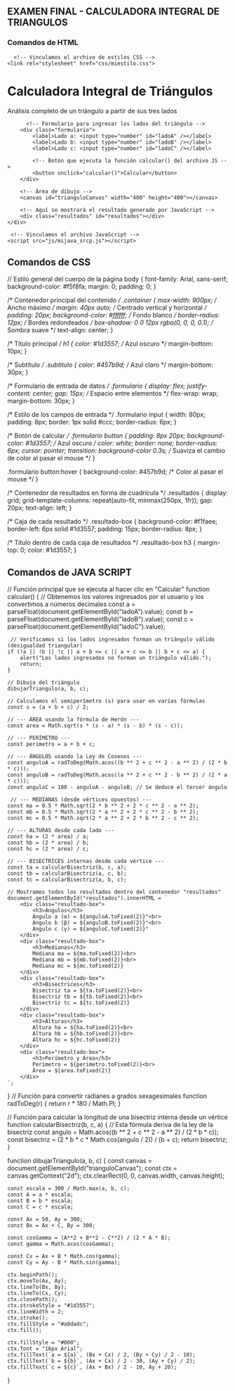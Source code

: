 ## EXAMEN FINAL - CALCULADORA INTEGRAL DE TRIANGULOS

### Comandos de HTML
<html lang="es">
<head>
    <meta charset="UTF-8">
    <meta name="viewport" content="width=device-width, initial-scale=1.0">
    <title>Calculadora Integral de Triángulos</title>

      <!-- Vinculamos el archivo de estilos CSS -->
    <link rel="stylesheet" href="css/miestilo.css">
</head>
<body>
    <div class="container">
        <h1>Calculadora Integral de Triángulos</h1>
        <p class="subtitulo">Análisis completo de un triángulo a partir de sus tres lados</p>

          <!-- Formulario para ingresar los lados del triángulo -->
        <div class="formulario">
            <label>Lado a: <input type="number" id="ladoA" /></label>
            <label>Lado b: <input type="number" id="ladoB" /></label>
            <label>Lado c: <input type="number" id="ladoC" /></label>

            <!-- Botón que ejecuta la función calcular() del archivo JS -->
            <button onclick="calcular()">Calcular</button>
        </div>

        <!-- Área de dibujo -->
        <canvas id="trianguloCanvas" width="400" height="400"></canvas>

        <!-- Aquí se mostrará el resultado generado por JavaScript -->
        <div class="resultados" id="resultados"></div>
    </div>

     <!-- Vinculamos el archivo JavaScript -->
    <script src="js/mijava_srcp.js"></script>
</body>
</html>

## Comandos de CSS
// Estilo general del cuerpo de la página
body {
    font-family: Arial, sans-serif;
    background-color: #f5f8fa;
    margin: 0;
    padding: 0;
}

/* Contenedor principal del contenido */
.container {
    max-width: 900px;  /* Ancho máximo */
    margin: 40px auto;  /* Centrado vertical y horizontal */
    padding: 20px;
    background-color: #ffffff; /* Fondo blanco */
    border-radius: 12px; /* Bordes redondeados */
    box-shadow: 0 0 12px rgba(0, 0, 0, 0.1); /* Sombra suave */
    text-align: center;
}

/* Título principal */
h1 {
    color: #1d3557; /* Azul oscuro */
    margin-bottom: 10px;
}

/* Subtítulo */
.subtitulo {
    color: #457b9d;  /* Azul claro */
    margin-bottom: 30px;
}

/* Formulario de entrada de datos */
.formulario {
    display: flex;
    justify-content: center;
    gap: 15px; /* Espacio entre elementos */
    flex-wrap: wrap;
    margin-bottom: 30px;
}

/* Estilo de los campos de entrada */
.formulario input {
    width: 80px;
    padding: 8px;
    border: 1px solid #ccc;
    border-radius: 6px;
}

/* Botón de calcular */
.formulario button {
    padding: 8px 20px;
    background-color: #1d3557; /* Azul oscuro */
    color: white;
    border: none;
    border-radius: 6px;
    cursor: pointer;
    transition: background-color 0.3s; /* Suaviza el cambio de color al pasar el mouse */
}

.formulario button:hover {
    background-color: #457b9d; /* Color al pasar el mouse */
}

/* Contenedor de resultados en forma de cuadrícula */
.resultados {
    display: grid;
    grid-template-columns: repeat(auto-fit, minmax(250px, 1fr));
    gap: 20px;
    text-align: left;
}

/* Caja de cada resultado */
.resultado-box {
    background-color: #f1faee;
    border-left: 6px solid #1d3557;
    padding: 15px;
    border-radius: 8px;
}

/* Título dentro de cada caja de resultados */
.resultado-box h3 {
    margin-top: 0;
    color: #1d3557;
}

## Comandos de JAVA SCRIPT
// Función principal que se ejecuta al hacer clic en "Calcular"
function calcular() {
    // Obtenemos los valores ingresados por el usuario y los convertimos a números decimales
    const a = parseFloat(document.getElementById("ladoA").value);
    const b = parseFloat(document.getElementById("ladoB").value);
    const c = parseFloat(document.getElementById("ladoC").value);

     // Verificamos si los lados ingresados forman un triángulo válido (desigualdad triangular)
    if (!a || !b || !c || a + b <= c || a + c <= b || b + c <= a) {
        alert("Los lados ingresados no forman un triángulo válido.");
        return;
    }

    // Dibujo del triángulo
    dibujarTriangulo(a, b, c);

    // Calculamos el semiperímetro (s) para usar en varias fórmulas
    const s = (a + b + c) / 2;

    // --- ÁREA usando la fórmula de Herón ---
    const area = Math.sqrt(s * (s - a) * (s - b) * (s - c));

    // --- PERÍMETRO ---
    const perimetro = a + b + c;

    // --- ÁNGULOS usando la Ley de Cosenos ---
    const anguloA = radToDeg(Math.acos((b ** 2 + c ** 2 - a ** 2) / (2 * b * c)));
    const anguloB = radToDeg(Math.acos((a ** 2 + c ** 2 - b ** 2) / (2 * a * c)));
    const anguloC = 180 - anguloA - anguloB; // Se deduce el tercer ángulo

     // --- MEDIANAS (desde vértices opuestos) ---
    const ma = 0.5 * Math.sqrt(2 * b ** 2 + 2 * c ** 2 - a ** 2);
    const mb = 0.5 * Math.sqrt(2 * a ** 2 + 2 * c ** 2 - b ** 2);
    const mc = 0.5 * Math.sqrt(2 * a ** 2 + 2 * b ** 2 - c ** 2);

    // --- ALTURAS desde cada lado ---
    const ha = (2 * area) / a;
    const hb = (2 * area) / b;
    const hc = (2 * area) / c;

    // --- BISECTRICES internas desde cada vértice ---
    const ta = calcularBisectriz(b, c, a);
    const tb = calcularBisectriz(a, c, b);
    const tc = calcularBisectriz(a, b, c);

    // Mostramos todos los resultados dentro del contenedor "resultados"
    document.getElementById("resultados").innerHTML = `
        <div class="resultado-box">
            <h3>Ángulos</h3>
            Ángulo a (α) = ${anguloA.toFixed(2)}°<br>
            Ángulo b (β) = ${anguloB.toFixed(2)}°<br>
            Ángulo c (γ) = ${anguloC.toFixed(2)}°
        </div>
        <div class="resultado-box">
            <h3>Medianas</h3>
            Mediana ma = ${ma.toFixed(2)}<br>
            Mediana mb = ${mb.toFixed(2)}<br>
            Mediana mc = ${mc.toFixed(2)}
        </div>
        <div class="resultado-box">
            <h3>Bisectrices</h3>
            Bisectriz ta = ${ta.toFixed(2)}<br>
            Bisectriz tb = ${tb.toFixed(2)}<br>
            Bisectriz tc = ${tc.toFixed(2)}
        </div>
        <div class="resultado-box">
            <h3>Alturas</h3>
            Altura ha = ${ha.toFixed(2)}<br>
            Altura hb = ${hb.toFixed(2)}<br>
            Altura hc = ${hc.toFixed(2)}
        </div>
        <div class="resultado-box">
            <h3>Perímetro y Área</h3>
            Perímetro = ${perimetro.toFixed(2)}<br>
            Área = ${area.toFixed(2)}
        </div>
    `;
}
// Función para convertir radianes a grados sexagesimales
function radToDeg(r) {
    return r * 180 / Math.PI;
}

// Función para calcular la longitud de una bisectriz interna desde un vértice
function calcularBisectriz(b, c, a) {
    // Esta fórmula deriva de la ley de la bisectriz
    const angulo = Math.acos((b ** 2 + c ** 2 - a ** 2) / (2 * b * c));
    const bisectriz = (2 * b * c * Math.cos(angulo / 2)) / (b + c);
    return bisectriz;
}

function dibujarTriangulo(a, b, c) {
    const canvas = document.getElementById("trianguloCanvas");
    const ctx = canvas.getContext("2d");
    ctx.clearRect(0, 0, canvas.width, canvas.height);

    const escala = 300 / Math.max(a, b, c);
    const A = a * escala;
    const B = b * escala;
    const C = c * escala;

    const Ax = 50, Ay = 300;
    const Bx = Ax + C, By = 300;

    const cosGamma = (A**2 + B**2 - C**2) / (2 * A * B);
    const gamma = Math.acos(cosGamma);

    const Cx = Ax + B * Math.cos(gamma);
    const Cy = Ay - B * Math.sin(gamma);

    ctx.beginPath();
    ctx.moveTo(Ax, Ay);
    ctx.lineTo(Bx, By);
    ctx.lineTo(Cx, Cy);
    ctx.closePath();
    ctx.strokeStyle = "#1d3557";
    ctx.lineWidth = 2;
    ctx.stroke();
    ctx.fillStyle = "#a8dadc";
    ctx.fill();

    ctx.fillStyle = "#000";
    ctx.font = "16px Arial";
    ctx.fillText(`a = ${a}`, (Bx + Cx) / 2, (By + Cy) / 2 - 10);
    ctx.fillText(`b = ${b}`, (Ax + Cx) / 2 - 30, (Ay + Cy) / 2);
    ctx.fillText(`c = ${c}`, (Ax + Bx) / 2 - 10, Ay + 20);
}
